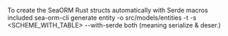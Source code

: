 To create the SeaORM Rust structs automatically with Serde macros included
sea-orm-cli generate entity -o src/models/entities -t <TABLENAME> -s <SCHEME_WITH_TABLE> --with-serde both (meaning serialize & deser.)
